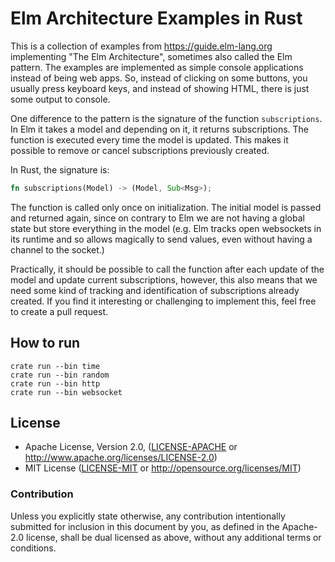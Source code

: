 # Elm Architecture Examples in Rust

This is a collection of examples from https://guide.elm-lang.org implementing
"The Elm Architecture", sometimes also called the Elm pattern. The examples are
implemented as simple console applications instead of being web apps. So,
instead of clicking on some buttons, you usually press keyboard keys, and
instead of showing HTML, there is just some output to console.

One difference to the pattern is the signature of the function `subscriptions`.
In Elm it takes a model and depending on it, it returns subscriptions. The
function is executed every time the model is updated. This makes it possible
to remove or cancel subscriptions previously created.

In Rust, the signature is:

```rust
fn subscriptions(Model) -> (Model, Sub<Msg>);
```

The function is called only once on initialization. The initial model is passed
and returned again, since on contrary to Elm we are not having a global state
but store everything in the model (e.g. Elm tracks open websockets in its
runtime and so allows magically to send values, even without having a channel
to the socket.)

Practically, it should be possible to call the function after each update of
the model and update current subscriptions, however, this also means that we
need some kind of tracking and identification of subscriptions already created.
If you find it interesting or challenging to implement this, feel free to
create a pull request.

## How to run

```shell
crate run --bin time
crate run --bin random
crate run --bin http
crate run --bin websocket
```

## License

 * Apache License, Version 2.0, ([LICENSE-APACHE](LICENSE-APACHE) or
   http://www.apache.org/licenses/LICENSE-2.0)
 * MIT License ([LICENSE-MIT](LICENSE-MIT) or
   http://opensource.org/licenses/MIT)

### Contribution

Unless you explicitly state otherwise, any contribution intentionally submitted
for inclusion in this document by you, as defined in the Apache-2.0 license,
shall be dual licensed as above, without any additional terms or conditions.
